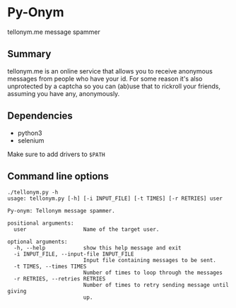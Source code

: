 # Py-Onym
tellonym.me message spammer

## Summary ##
tellonym.me is an online service that allows you to receive anonymous messages from people who have your id. For some reason it's also unprotected by a captcha so you can (ab)use that to rickroll your friends, assuming you have any, anonymously.

## Dependencies ##
* python3
* selenium

Make sure to add drivers to ```$PATH```

## Command line options ##
```
./tellonym.py -h
usage: tellonym.py [-h] [-i INPUT_FILE] [-t TIMES] [-r RETRIES] user

Py-onym: Tellonym message spammer.

positional arguments:
  user                  Name of the target user.

optional arguments:
  -h, --help            show this help message and exit
  -i INPUT_FILE, --input-file INPUT_FILE
                        Input file containing messages to be sent.
  -t TIMES, --times TIMES
                        Number of times to loop through the messages
  -r RETRIES, --retries RETRIES
                        Number of times to retry sending message until giving
                        up.
```
